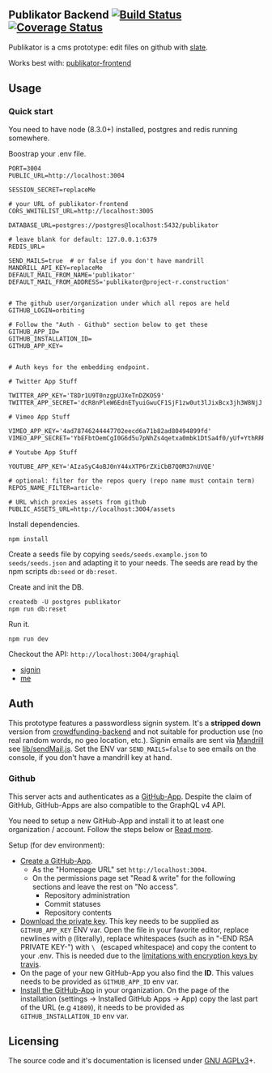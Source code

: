 Publikator Backend [![Build Status](https://travis-ci.org/orbiting/publikator-backend.svg?branch=master)](https://travis-ci.org/orbiting/publikator-backend) [![Coverage Status](https://coveralls.io/repos/github/orbiting/publikator-backend/badge.svg?branch=master)](https://coveralls.io/github/orbiting/publikator-backend?branch=master)
------------------

Publikator is a cms prototype: edit files on github with [slate](https://github.com/ianstormtaylor/slate).

Works best with: [publikator-frontend](https://github.com/orbiting/publikator-frontend)

## Usage

### Quick start
You need to have node (8.3.0+) installed, postgres and redis running somewhere.

Boostrap your .env file.
```
PORT=3004
PUBLIC_URL=http://localhost:3004

SESSION_SECRET=replaceMe

# your URL of publikator-frontend
CORS_WHITELIST_URL=http://localhost:3005

DATABASE_URL=postgres://postgres@localhost:5432/publikator

# leave blank for default: 127.0.0.1:6379
REDIS_URL=

SEND_MAILS=true  # or false if you don't have mandrill
MANDRILL_API_KEY=replaceMe
DEFAULT_MAIL_FROM_NAME='publikator'
DEFAULT_MAIL_FROM_ADDRESS='publikator@project-r.construction'


# The github user/organization under which all repos are held
GITHUB_LOGIN=orbiting

# Follow the "Auth - Github" section below to get these
GITHUB_APP_ID=
GITHUB_INSTALLATION_ID=
GITHUB_APP_KEY=


# Auth keys for the embedding endpoint.

# Twitter App Stuff

TWITTER_APP_KEY='T8Dr1U9T0nzgpUJXeTnDZKOS9'
TWITTER_APP_SECRET='dcR8nPleW6EdnETyuiGwuCF1SjF1zw0ut3lJixBcx3jh3W8NjJ'

# Vimeo App Stuff

VIMEO_APP_KEY='4ad78746244447702eecd6a71b82ad80494899fd'
VIMEO_APP_SECRET='YbEFbtOemCgI0G6d5u7pNhZs4qetxa0mbk1DtSa4f0/yUf+YthRRRD66JeZ8L1Y5StxGklJ6FQPvV0ybCCA7euHuD13xNupSRqqEsVEa+QcUDE6zl+E+CwPh1NRdxUaE'

# Youtube App Stuff

YOUTUBE_APP_KEY='AIzaSyC4oBJ0nY44xXTP6rZXiCbB7Q0M37nUVQE'

# optional: filter for the repos query (repo name must contain term)
REPOS_NAME_FILTER=article-

# URL which proxies assets from github
PUBLIC_ASSETS_URL=http://localhost:3004/assets
```

Install dependencies.
```
npm install
```

Create a seeds file by copying `seeds/seeds.example.json` to `seeds/seeds.json` and adapting it to your needs. The seeds are read by the npm scripts `db:seed` or `db:reset`.

Create and init the DB.
```
createdb -U postgres publikator
npm run db:reset
```

Run it.
```
npm run dev
```

Checkout the API: `http://localhost:3004/graphiql`
- [signin](http://localhost:3004/graphiql?query=mutation%20%7BsignIn(email%3A%20%22patrick.recher%40project-r.construction%22)%20%7B%0A%20%20phrase%0A%7D%7D)
- [me](http://localhost:3004/graphiql?query=query%20%7Bme%20%7B%0A%20%20id%0A%20%20email%0A%7D%7D)


## Auth
This prototype features a passwordless signin system. It's a **stripped down** version from [crowdfunding-backend](https://github.com/orbiting/crowdfunding-backend) and not suitable for production use (no real random words, no geo location, etc.). Signin emails are sent via [Mandrill](https://mandrillapp.com) see [lib/sendMail.js](lib/sendMail.js). Set the ENV var `SEND_MAILS=false` to see emails on the console, if you don't have a mandrill key at hand.

### Github
This server acts and authenticates as a [GitHub-App](https://developer.github.com/apps/building-integrations/setting-up-a-new-integration/about-integrations/#github-apps). Despite the claim of GitHub, GitHub-Apps are also compatible to the GraphQL v4 API.

You need to setup a new GitHub-App and install it to at least one organization / account. Follow the steps below or [Read more](https://developer.github.com/apps/building-integrations/setting-up-and-registering-github-apps/).

Setup (for dev environment):
- [Create a GitHub-App](https://developer.github.com/apps/building-integrations/setting-up-and-registering-github-apps/registering-github-apps/).
  - As the "Homepage URL" set `http://localhost:3004`.
  - On the permissions page set "Read & write" for the following sections and leave the rest on "No access".
    - Repository administration
    - Commit statuses
    - Repository contents
- [Download the private key](https://developer.github.com/apps/building-integrations/setting-up-and-registering-github-apps/registering-github-apps/#generating-a-private-key). This key needs to be supplied as `GITHUB_APP_KEY` ENV var. Open the file in your favorite editor, replace newlines with `@` (literally), replace whitespaces (such as in "-END RSA PRIVATE KEY-") with `\ ` (escaped whitespace) and copy the content to your .env. This is needed due to the [limitations with encryption keys by travis](https://docs.travis-ci.com/user/encryption-keys#Note-on-escaping-certain-symbols).
- On the page of your new GitHub-App you also find the **ID**. This values needs to be provided as `GITHUB_APP_ID` env var.
- [Install the GitHub-App](https://help.github.com/articles/installing-an-app-in-your-organization/) in your organization. On the page of the installation (settings -> Installed GitHub Apps -> App) copy the last part of the URL (e.g `41809`), it needs to be provided as `GITHUB_INSTALLATION_ID` env var.

## Licensing
The source code and it's documentation is licensed under [GNU AGPLv3](LICENSE)+.
